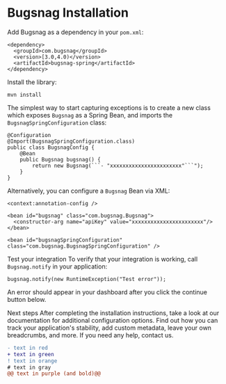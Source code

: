 
Bugsnag Installation
====================


Add Bugsnag as a dependency in your `pom.xml`:
```
<dependency>
  <groupId>com.bugsnag</groupId>
  <version>[3.0,4.0)</version>
  <artifactId>bugsnag-spring</artifactId>
</dependency>
```

Install the library:

```
mvn install
```

The simplest way to start capturing exceptions is to create a new class which exposes `Bugsnag` as a Spring Bean, and imports the `BugsnagSpringConfiguration` class:

```
@Configuration
@Import(BugsnagSpringConfiguration.class)
public class BugsnagConfig {
    @Bean
    public Bugsnag bugsnag() {
        return new Bugsnag(```- "xxxxxxxxxxxxxxxxxxxxxxx"```");
    }
}
```

Alternatively, you can configure a `Bugsnag` Bean via XML:

```
<context:annotation-config />

<bean id="bugsnag" class="com.bugsnag.Bugsnag">
  <constructor-arg name="apiKey" value="xxxxxxxxxxxxxxxxxxxxxxx"/>
</bean>

<bean id="bugsnagSpringConfiguration" class="com.bugsnag.BugsnagSpringConfiguration" />
```

Test your integration
To verify that your integration is working, call `Bugsnag.notify` in your application:
```
bugsnag.notify(new RuntimeException("Test error"));
```
An error should appear in your dashboard after you click the continue button below.

Next steps
After completing the installation instructions, take a look at our documentation for additional configuration options. Find out how you can track your application's stability, add custom metadata, leave your own breadcrumbs, and more. If you need any help, contact us.

```diff
- text in red
+ text in green
! text in orange
# text in gray
@@ text in purple (and bold)@@
```
